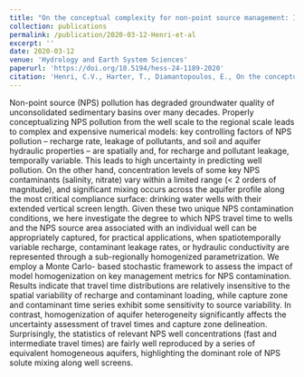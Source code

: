 ```yaml
---
title: "On the conceptual complexity for non-point source management: Impact of spatial variability"
collection: publications
permalink: /publication/2020-03-12-Henri-et-al
excerpt: ''
date: 2020-03-12
venue: 'Hydrology and Earth System Sciences'
paperurl: 'https://doi.org/10.5194/hess-24-1189-2020'
citation: 'Henri, C.V., Harter, T., Diamantopoulos, E., On the conceptual complexity for non-point source management: Impact of spatial variability, Hydrology and Earth System Sciences, 24, 1189–1209'
---
```

Non-point source (NPS) pollution has degraded groundwater quality of unconsolidated sedimentary basins over many decades. Properly conceptualizing NPS pollution from the well scale to the regional scale leads to complex and expensive numerical models: key controlling factors of NPS pollution – recharge rate, leakage of pollutants, and soil and aquifer hydraulic properties – are spatially and, for recharge and pollutant leakage, temporally variable. This leads to high uncertainty in predicting well pollution. On the other hand, concentration levels of some key NPS contaminants (salinity, nitrate) vary within a limited range (< 2 orders of magnitude), and significant mixing occurs across the aquifer profile along the most critical compliance surface: drinking water wells with their extended vertical screen length. Given these two unique NPS contamination conditions, we here investigate the degree to which NPS travel time to wells and the NPS source area associated with an individual well can be appropriately captured, for practical applications, when spatiotemporally variable recharge, contaminant leakage rates, or hydraulic conductivity are represented through a sub-regionally homogenized parametrization. We employ a Monte Carlo- based stochastic framework to assess the impact of model homogenization on key management metrics for NPS contamination. Results indicate that travel time distributions are relatively insensitive to the spatial variability of recharge and contaminant loading, while capture zone and contaminant time series exhibit some sensitivity to source variability. In contrast, homogenization of aquifer heterogeneity significantly affects the uncertainty assessment of travel times and capture zone delineation. Surprisingly, the statistics of relevant NPS well concentrations (fast and intermediate travel
times) are fairly well reproduced by a series of equivalent homogeneous aquifers, highlighting the dominant role of NPS solute mixing along well screens.
